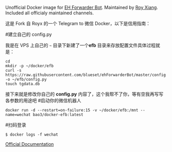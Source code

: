 Unofficial Docker image for [EH Forwarder Bot](https://github.com/blueset/ehForwarderBot). Maintained by [Roy Xiang](http://github.com/RoyXiang). Included all officialy maintained channels.

这是 Fork 自 Royx 的一个 Telegram to 微信 Docker，以下是信用指南：

#建立自己的 config.py

我是在 VPS 上自己的 `~` 目录下新建了一个**efb** 目录来存放配置文件具体过程就是：

```
cd
mkdir -p ~/docker/efb
curl -s https://raw.githubusercontent.com/blueset/ehForwarderBot/master/config.sample.py -o ~/efb/config.py
touch tgdata.db

```

接下来就是修改你自己的 **config.py** 内容了，这个我帮不了你，等有空我再写写各参数的用途吧
#启动你的微信机器人

```
docker run -d --restart=on-failure:15 -v ~/docker/efb:/mnt --name=wechat bao3/docker-efb:latest
```


#扫码登录

```
$ docker logs -f wechat
```



[Official Documentation](https://ehforwarderbot.readthedocs.io)
